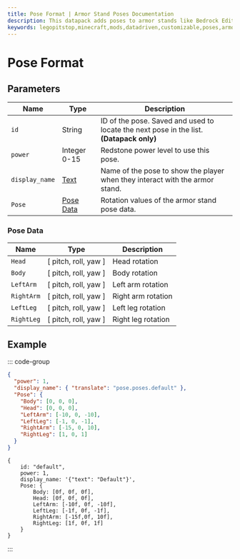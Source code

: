 ```yaml
---
title: Pose Format | Armor Stand Poses Documentation
description: This datapack adds poses to armor stands like Bedrock Edition. Redstone is the same as bedrock. You can even create your data-driven poses!
keywords: legopitstop,minecraft,mods,datadriven,customizable,poses,armorstand,datapack,fabricmc
---
```


# Pose Format

## Parameters

| Name           | Type                                                               | Description                                                                             |
| -------------- | ------------------------------------------------------------------ | --------------------------------------------------------------------------------------- |
| `id`           | String                                                             | ID of the pose. Saved and used to locate the next pose in the list. **(Datapack only)** |
| `power`        | Integer 0-15                                                       | Redstone power level to use this pose.                                                  |
| `display_name` | [Text](https://minecraft.wiki/w/Raw_JSON_text_format#Java_Edition) | Name of the pose to show the player when they interact with the armor stand.            |
| `Pose`         | [Pose Data](#pose-data)                                            | Rotation values of the armor stand pose data.                                           |

### Pose Data

| Name       | Type                 | Description        |
| ---------- | -------------------- | ------------------ |
| `Head`     | [ pitch, roll, yaw ] | Head rotation      |
| `Body`     | [ pitch, roll, yaw ] | Body rotation      |
| `LeftArm`  | [ pitch, roll, yaw ] | Left arm rotation  |
| `RightArm` | [ pitch, roll, yaw ] | Right arm rotation |
| `LeftLeg`  | [ pitch, roll, yaw ] | Left leg rotation  |
| `RightLeg` | [ pitch, roll, yaw ] | Right leg rotation |

## Example

::: code-group

```json [default.json]
{
  "power": 1,
  "display_name": { "translate": "pose.poses.default" },
  "Pose": {
    "Body": [0, 0, 0],
    "Head": [0, 0, 0],
    "LeftArm": [-10, 0, -10],
    "LeftLeg": [-1, 0, -1],
    "RightArm": [-15, 0, 10],
    "RightLeg": [1, 0, 1]
  }
}
```

```snbt [default.snbt]
{
    id: "default",
    power: 1,
    display_name: '{"text": "Default"}',
    Pose: {
        Body: [0f, 0f, 0f],
        Head: [0f, 0f, 0f],
        LeftArm: [-10f, 0f, -10f],
        LeftLeg: [-1f, 0f, -1f],
        RightArm: [-15f,0f, 10f],
        RightLeg: [1f, 0f, 1f]
    }
}
```

:::

